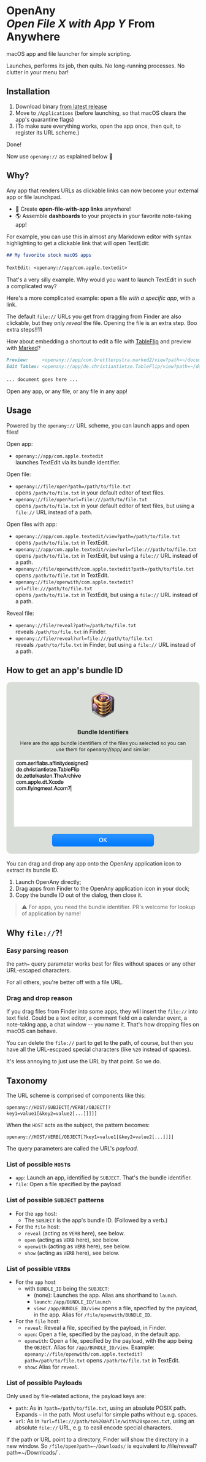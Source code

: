 # OpenAny<br>_Open File X with App Y_ From Anywhere

macOS app and file launcher for simple scripting.

Launches, performs its job, then quits. No long-running processes. No clutter in your menu bar!

## Installation

1. Download binary [from latest release](https://github.com/CleanCocoa/OpenAny/releases/latest)
2. Move to `/Applications` (before launching, so that macOS clears the app's quarantine flags)
3. (To make sure everything works, open the app once, then quit, to register its URL scheme.)

Done!

Now use `openany://` as explained below 🫶 

## Why?

Any app that renders URLs as clickable links can now become your external app or file launchpad.

- 🎉 Create **open-file-with-app links** anywhere!
- 🌎 Assemble **dashboards** to your projects in your favorite note-taking app!

For example, you can use this in almost any Markdown editor with syntax highlighting to get a clickable link that will open TextEdit:

```md
## My favorite stock macOS apps

TextEdit: <openany://app/com.apple.textedit>
```

That's a very silly example. Why would you want to launch TextEdit in such a complicated way?

Here's a more complicated example: open a file _with a specific app_, with a link.

The default `file://` URLs you get from dragging from Finder are also clickable, but they only _reveal_ the file. Opening the file is an extra step. Boo extra steps!!11

How about embedding a shortcut to edit a file with [TableFlip](https://tableflipapp.com/) and preview with [Marked](https://marked2app.com)?

```md
Preview:     <openany://app/com.brettterpstra.marked2/view?path=~/document.md>
Edit Tables: <openany://app/de.christiantietze.TableFlip/view?path=~/document.md>

... document goes here ...
```

Open any app, or any file, or any file in any app!

## Usage

Powered by the `openany://` URL scheme, you can launch apps and open files!

Open app:

- `openany://app/com.apple.textedit`<br>
  launches TextEdit via its bundle identifier.

Open file:

- `openany://file/open?path=/path/to/file.txt`<br>
  opens `/path/to/file.txt` in your default editor of text files.
- `openany://file/open?url=file:///path/to/file.txt`<br>
  opens `/path/to/file.txt` in your default editor of text files, but using a `file://` URL instead of a path.

Open files with app:

- `openany://app/com.apple.textedit/view?path=/path/to/file.txt`<br>
  opens `/path/to/file.txt` in TextEdit.
- `openany://app/com.apple.textedit/view?url=file:///path/to/file.txt`<br>
  opens `/path/to/file.txt` in TextEdit, but using a `file://` URL instead of a path.
- `openany://file/openwith/com.apple.textedit?path=/path/to/file.txt`<br>
  opens `/path/to/file.txt` in TextEdit.
- `openany://file/openwith/com.apple.textedit?url=file:///path/to/file.txt`<br>
  opens `/path/to/file.txt` in TextEdit, but using a `file://` URL instead of a path.

Reveal file: 

- `openany://file/reveal?path=/path/to/file.txt`<br>
  reveals `/path/to/file.txt` in Finder.
- `openany://file/reveal?url=file:///path/to/file.txt`<br>
  reveals `/path/to/file.txt` in Finder, but using a `file://` URL instead of a path.

## How to get an app's bundle ID

![Screenshot of the Bundle ID extractor](screenshots/openany_bundle-id.png)

You can drag and drop any app onto the OpenAny application icon to extract its bundle ID.

1. Launch OpenAny directly;
2. Drag apps from Finder to the OpenAny application icon in your dock;
3. Copy the bundle ID out of the dialog, then close it.

> ⚠️ For apps, you need the bundle identifier. PR's welcome for lookup of application by name!

## Why `file://`?!

### Easy parsing reason

the `path=` query parameter works best for files without spaces or any other URL-escaped characters.

For all others, you're better off with a file URL.

### Drag and drop reason

If you drag files from Finder into some apps, they will insert the `file://` into text field. Could be a text editor, a comment field on a calendar event, a note-taking app, a chat window -- you name it. That's how dropping files on macOS can behave.

You can delete the `file://` part to get to the path, of course, but then you have all the URL-escpaed special characters (like `%20` instead of spaces).

It's less annoying to just use the URL by that point. So we do.

## Taxonomy

The URL scheme is comprised of components like this:

    openany://HOST/SUBJECT[/VERB[/OBJECT[?key1=value1[&key2=value2[...]]]]]

When the `HOST` acts as the subject, the pattern becomes: 

    openany://HOST/VERB[/OBJECT[?key1=value1[&key2=value2[...]]]]

The query parameters are called the URL's _payload._

### List of possible `HOST`s

- `app`: Launch an app, identified by `SUBJECT`. That's the bundle identifier.
- `file`: Open a file specified by the payload

### List of possible `SUBJECT` patterns

- For the `app` host:
    - The `SUBJECT` is the app's bundle ID. (Followed by a verb.)
- For the `file` host:
    - `reveal` (acting as `VERB` here), see below.
    - `open` (acting as `VERB` here), see below.
    - `openwith` (acting as `VERB` here), see below.
    - `show` (acting as `VERB` here), see below.

### List of possible `VERB`s

- For the `app` host
    - with `BUNDLE_ID` being the `SUBJECT`:
      - (none): Launches the app. Alias ans shorthand to `launch`.
      - `launch`: `/app/BUNDLE_ID/launch`
      - `view`: `/app/BUNDLE_ID/view` opens a file, specified by the payload, in the app. Alias for `/file/openwith/BUNDLE_ID`.
- For the `file` host:
    - `reveal`: Reveal a file, specified by the payload, in Finder.
    - `open`: Open a file, specified by the payload, in the default app.
    - `openwith`: Open a file, specified by the payload, with the app being the `OBJECT`. Alias for `/app/BUNDLE_ID/view`. Example: `openany://file/openwith/com.apple.textedit?path=/path/to/file.txt` opens `/path/to/file.txt` in TextEdit.
    - `show`: Alias for `reveal`.

### List of possible Payloads

Only used by file-related actions, the payload keys are:

- `path`: As in `?path=/path/to/file.txt`, using an absolute POSIX path. Expands `~` in the path. Most useful for simple paths without e.g. spaces.
- `url`: As in `?url=file:///path/to%20a%file/with%20spaces.txt`, using an absolute `file://` URL, e.g. to easil encode special characters.

If the path or URL point to a directory, Finder will show the directory in a new window. So `/file/open?path=~/Downloads/` is equivalent to /file/reveal?path=~/Downloads/`.
